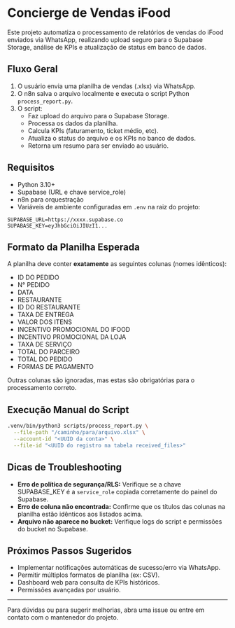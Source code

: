 # Concierge de Vendas iFood

Este projeto automatiza o processamento de relatórios de vendas do iFood enviados via WhatsApp, realizando upload seguro para o Supabase Storage, análise de KPIs e atualização de status em banco de dados.

## Fluxo Geral

1. O usuário envia uma planilha de vendas (.xlsx) via WhatsApp.
2. O n8n salva o arquivo localmente e executa o script Python `process_report.py`.
3. O script:
   - Faz upload do arquivo para o Supabase Storage.
   - Processa os dados da planilha.
   - Calcula KPIs (faturamento, ticket médio, etc).
   - Atualiza o status do arquivo e os KPIs no banco de dados.
   - Retorna um resumo para ser enviado ao usuário.

## Requisitos

- Python 3.10+
- Supabase (URL e chave service_role)
- n8n para orquestração
- Variáveis de ambiente configuradas em `.env` na raiz do projeto:

```
SUPABASE_URL=https://xxxx.supabase.co
SUPABASE_KEY=eyJhbGciOiJIUzI1...
```

## Formato da Planilha Esperada

A planilha deve conter **exatamente** as seguintes colunas (nomes idênticos):

- ID DO PEDIDO
- N° PEDIDO
- DATA
- RESTAURANTE
- ID DO RESTAURANTE
- TAXA DE ENTREGA
- VALOR DOS ITENS
- INCENTIVO PROMOCIONAL DO IFOOD
- INCENTIVO PROMOCIONAL DA LOJA
- TAXA DE SERVIÇO
- TOTAL DO PARCEIRO
- TOTAL DO PEDIDO
- FORMAS DE PAGAMENTO

Outras colunas são ignoradas, mas estas são obrigatórias para o processamento correto.

## Execução Manual do Script

```bash
.venv/bin/python3 scripts/process_report.py \
  --file-path "/caminho/para/arquivo.xlsx" \
  --account-id "<UUID da conta>" \
  --file-id "<UUID do registro na tabela received_files>"
```

## Dicas de Troubleshooting

- **Erro de política de segurança/RLS:** Verifique se a chave SUPABASE_KEY é a `service_role` copiada corretamente do painel do Supabase.
- **Erro de coluna não encontrada:** Confirme que os títulos das colunas na planilha estão idênticos aos listados acima.
- **Arquivo não aparece no bucket:** Verifique logs do script e permissões do bucket no Supabase.

## Próximos Passos Sugeridos

- Implementar notificações automáticas de sucesso/erro via WhatsApp.
- Permitir múltiplos formatos de planilha (ex: CSV).
- Dashboard web para consulta de KPIs históricos.
- Permissões avançadas por usuário.

---

Para dúvidas ou para sugerir melhorias, abra uma issue ou entre em contato com o mantenedor do projeto.
